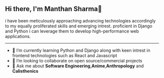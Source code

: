 
## Hi there, I'm Manthan Sharma👋
i have been meticulously approaching advancing technologies accordingly to my equally proliferated skills and emerging intrest.
proficient in Django and Python i can leverage them to develop high-performance web applications.

---

- 🌱 I’m currently learning Python and Django along with keen intrest in frontend technologies such as React and Javascript
- 👯 I’m looking to collaborate on open source/commercial projects
- 💬 Ask me about **Software Engineering**,**Anime**,**Anthropology** and **Calisthenics**

